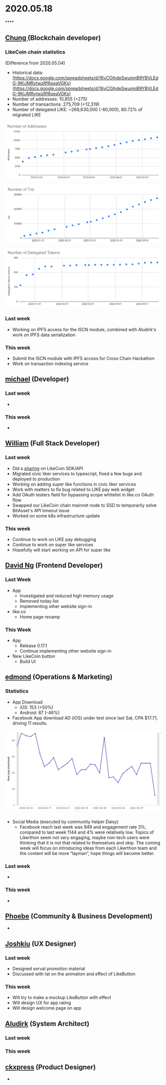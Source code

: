 # 2020.05.18

\*\*\*\*

## [Chung ](https://like.co/chungwu)\(Blockchain developer\)

### LikeCoin chain statistics

\(Difference from 2020.05.04\)

* Historical data: [https://docs.google.com/spreadsheets/d/16vCOjhdeSwumnB9YBVLEdG-9KjJMRytwzRf6peaVGKs](https://docs.google.com/spreadsheets/d/16vCOjhdeSwumnB9YBVLEdG-9KjJMRytwzRf6peaVGKs)
* Number of addresses: 10,855 \(+275\)
* Number of transactions: 275,709 \(+12,319\)
* Number of delegated LIKE: ~268,630,000 \(-60,000\), 80.72% of migrated LIKE

![](../.gitbook/assets/image%20%2837%29.png)

![](../.gitbook/assets/image%20%2825%29.png)

![](../.gitbook/assets/image%20%2836%29.png)

### Last week

* Working on IPFS access for the ISCN module, combined with Aludirk's work on IPFS data serialization

### This week

* Submit the ISCN module with IPFS access for Cross Chain Hackathon
* Work on transaction indexing service

## [michael](httsp://like.co/michaelcheung) \(Developer\)

### Last week

* 
### This week

* 
## [William](https://like.co/williamchong007) \(Full Stack Developer\)

### Last week

* Did a [sharing](https://docs.google.com/presentation/d/1cJtSVHdlKqBde8HihJFX3_W4OSwJPDLsdwgvl1GB5f8/edit#slide=id.p) on LikeCoin SDK/API
* Migrated civic liker services to typescript, fixed a few bugs and deployed to production 
* Working on adding super like functions in civic liker services
* Work with matters to fix bug related to LIKE pay web widget
* Add OAuth testers field for bypassing scope whitelist in like.co OAuth flow
* Swapped our LikeCoin chain mainnet node to SSD to temporarily solve BitAsset's API timeout issue
* Worked on some k8s infrastructure update

### This week

* Continue to work on LIKE pay debugging
* Continue to work on super like services
* Hopefully will start working on API for super like

## [David Ng](https://github.com/nwingt) \(Frontend Developer\)

### Last Week

* App
  * Investigated and reduced high memory usage
  * Removed today list
  * Implementing other website sign-in
* like.co
  * Home page revamp

### This Week

* App
  * Release 0.17.1
  * Continue implementing other website sign-in
* New LikeCoin button
  * Build UI

## [**edmond**](https://like.co/edmondyu) **\(Operations & Marketing\)**

### **Statistics**

* App Download
  * iOS: 153 \(+50%\)
  * Android: 87 \(-46%\)
* Facebook App download AD \(iOS\) under test since last Sat, CPA $17.71, driving 11 results.

![Last 30 day app download \(count by user\)](../.gitbook/assets/image%20%2810%29.png)

### 

* Social Media \(executed by community helper Daisy\)
  * Facebook reach last week was 949 and engagement rate 3%, compared to last week 1144 and 4% were relatively low. Topics of Likerthon seem not very engaging, maybe non-tech users were thinking that it  is not that related to themselves and skip. The coming week will focus on introducing ideas from each Likerthon team and the content will be more “layman”, hope things will become better.

### Last week

* 
### This week

* 


## [Phoebe](https://like.co/phoebe_fb) \(Community & Business Development\) <a id="fbf6"></a>

* 
## [Joshkiu](https://like.co/joshkiu) \(UX Designer\)

### Last week

* Designed serval promotion material
* Discussed with tat on the animation and effect of LikeButton

### This week

* Will try to make a mockup LikeButton with effect
* Will design UX for app rating
* Will design welcome page on app

## [Aludirk](https://like.co/aludirk) \(System Architect\) <a id="fbf6"></a>

### Last week

### This week

## [ckxpress](https://like.co/ckxpress) \(Product Designer\) <a id="fbf6"></a>

* 
